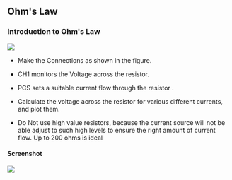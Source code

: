 Ohm's Law
---

### Introduction to Ohm's Law

![](file:///android_asset/DOC_HTML/apps/images/schematics/ohms.svg@100%|auto)

* Make the Connections as shown in the figure.

* CH1 monitors the Voltage across the resistor.

* PCS sets a suitable current flow through the resistor .

* Calculate the voltage across the resistor for various different currents, and plot them.
	
* Do Not use high value resistors, because the current source will not be able adjust to such high levels to ensure the right amount of current flow. Up to 200 ohms is ideal

#### Screenshot

![](file:///android_asset/DOC_HTML/apps/images/screenshots/ohms_law.png@100%|auto)

